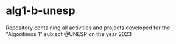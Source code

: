 # alg1-b-unesp
Repository containing all activities and projects developed for the "Algoritimos 1" subject @UNESP on the year 2023
